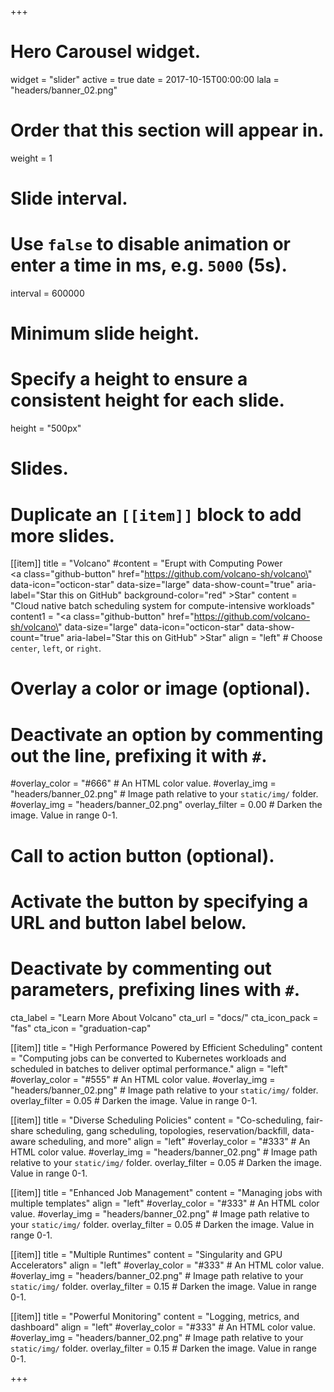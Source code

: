 +++
# Hero Carousel widget.
widget = "slider"
active = true
date = 2017-10-15T00:00:00
lala = "headers/banner_02.png"

# Order that this section will appear in.
weight = 1

# Slide interval.
# Use `false` to disable animation or enter a time in ms, e.g. `5000` (5s).
interval = 600000

# Minimum slide height.
# Specify a height to ensure a consistent height for each slide.
height = "500px"

# Slides.
# Duplicate an `[[item]]` block to add more slides.
[[item]]
  title = "Volcano"
  #content = "Erupt with Computing Power <br /> <a class=\"github-button\" href=\"https://github.com/volcano-sh/volcano\" data-icon=\"octicon-star\" data-size=\"large\" data-show-count=\"true\" aria-label=\"Star this on GitHub\" background-color=\"red\"  >Star</a>"
  content = "Cloud native batch scheduling system for compute-intensive workloads"
  content1 = "<a class=\"github-button\" href=\"https://github.com/volcano-sh/volcano\"  data-size=\"large\" data-icon=\"octicon-star\" data-show-count=\"true\" aria-label=\"Star this on GitHub\"  >Star</a>"
  align = "left"  # Choose `center`, `left`, or `right`.

  # Overlay a color or image (optional).
  #   Deactivate an option by commenting out the line, prefixing it with `#`.
  #overlay_color = "#666"  # An HTML color value.
  #overlay_img = "headers/banner_02.png"  # Image path relative to your `static/img/` folder.
  #overlay_img = "headers/banner_02.png"
  overlay_filter = 0.00  # Darken the image. Value in range 0-1.

  # Call to action button (optional).
  #   Activate the button by specifying a URL and button label below.
  #   Deactivate by commenting out parameters, prefixing lines with `#`.
  cta_label = "Learn More About Volcano"
  cta_url = "docs/"
  cta_icon_pack = "fas"
  cta_icon = "graduation-cap"

[[item]]
  title = "High Performance Powered by Efficient Scheduling"
  content = "Computing jobs can be converted to Kubernetes workloads and scheduled in batches to deliver optimal performance."
  align = "left"
  #overlay_color = "#555"  # An HTML color value.
  #overlay_img = "headers/banner_02.png"  # Image path relative to your `static/img/` folder.
  overlay_filter = 0.05  # Darken the image. Value in range 0-1.

[[item]]
  title = "Diverse Scheduling Policies"
  content = "Co-scheduling, fair-share scheduling, gang scheduling, topologies, reservation/backfill, data-aware scheduling, and more"
  align = "left"
  #overlay_color = "#333"  # An HTML color value.
  #overlay_img = "headers/banner_02.png"  # Image path relative to your `static/img/` folder.
  overlay_filter = 0.05  # Darken the image. Value in range 0-1.
  
[[item]]
  title = "Enhanced Job Management"
  content = "Managing jobs with multiple templates"
  align = "left"
  #overlay_color = "#333"  # An HTML color value.
  #overlay_img = "headers/banner_02.png"  # Image path relative to your `static/img/` folder.
  overlay_filter = 0.05  # Darken the image. Value in range 0-1.

[[item]]
  title = "Multiple Runtimes"
  content = "Singularity and GPU Accelerators"
  align = "left"
  #overlay_color = "#333"  # An HTML color value.
  #overlay_img = "headers/banner_02.png"  # Image path relative to your `static/img/` folder.
  overlay_filter = 0.15  # Darken the image. Value in range 0-1.

[[item]]
  title = "Powerful Monitoring"
  content = "Logging, metrics, and dashboard"
  align = "left"
  #overlay_color = "#333"  # An HTML color value.
  #overlay_img = "headers/banner_02.png"  # Image path relative to your `static/img/` folder.
  overlay_filter = 0.15 # Darken the image. Value in range 0-1.

+++

<!-- <div class="mt-3">
  <a class="github-button" href="https://github.com/volcano-sh/volcano" data-icon="octicon-star" data-size="large" data-show-count="true" aria-label="Star this on GitHub">Star</a>
</div>
<script async defer src="https://buttons.github.io/buttons.js"></script>
 -->